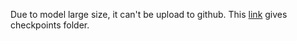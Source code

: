 Due to model large size, it can't be upload to github. This [link]([https://ara.cse.unr.edu/](https://drive.google.com/file/d/1aGifCX38lJMJ_vix7eQAO5P6A7OcbE_P/view?usp=share_link)) gives checkpoints folder. 
